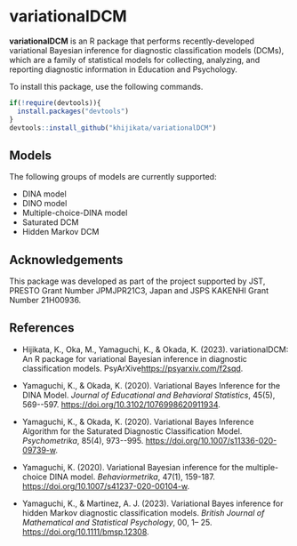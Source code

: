 # variationalDCM

**variationalDCM** is an R package that performs recently-developed variational Bayesian inference for diagnostic classification models (DCMs), which are a family of statistical models for collecting, analyzing, and reporting diagnostic information in Education and Psychology.

To install this package, use the following commands.

``` r
if(!require(devtools)){
  install.packages("devtools")
}
devtools::install_github("khijikata/variationalDCM")
```

## Models

The following groups of models are currently supported: 
- DINA model 
- DINO model 
- Multiple-choice-DINA model 
- Saturated DCM 
- Hidden Markov DCM

## Acknowledgements

This package was developed as part of the project supported by JST, PRESTO Grant Number JPMJPR21C3, Japan and JSPS KAKENHI Grant Number 21H00936.

## References

-   Hijikata, K., Oka, M., Yamaguchi, K., & Okada, K. (2023). variationalDCM: An R package for variational Bayesian inference in diagnostic classification models. PsyArXive<https://psyarxiv.com/f2sqd>.

-   Yamaguchi, K., & Okada, K. (2020). Variational Bayes Inference for the DINA Model. *Journal of Educational and Behavioral Statistics*, 45(5), 569--597. <https://doi.org/10.3102/1076998620911934>.

-   Yamaguchi, K., & Okada, K. (2020). Variational Bayes Inference Algorithm for the Saturated Diagnostic Classification Model. *Psychometrika*, 85(4), 973--995. <https://doi.org/10.1007/s11336-020-09739-w>.

-   Yamaguchi, K. (2020). Variational Bayesian inference for the multiple-choice DINA model. *Behaviormetrika*, 47(1), 159-187. <https://doi.org/10.1007/s41237-020-00104-w>.

-   Yamaguchi, K., & Martinez, A. J. (2023). Variational Bayes inference for hidden Markov diagnostic classification models. *British Journal of Mathematical and Statistical Psychology*, 00, 1– 25. <https://doi.org/10.1111/bmsp.12308>.
